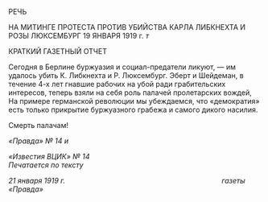 РЕЧЬ

НА МИТИНГЕ ПРОТЕСТА ПРОТИВ УБИЙСТВА КАРЛА ЛИБКНЕХТА И РОЗЫ ЛЮКСЕМБУРГ 19 ЯНВАРЯ 1919 г. _т_

КРАТКИЙ ГАЗЕТНЫЙ ОТЧЕТ

Сегодня в Берлине буржуазия и социал-предатели ликуют, — им удалось убить К. Либкнехта и Р. Люксембург. Эберт и Шейдеман, в течение 4-х лет гнавшие рабочих на убой ради грабительских интересов, теперь взяли на себя роль палачей пролетарских вождей, На примере германской революции мы убеждаемся, что «демократия» есть только прикрытие буржуазного грабежа и самого дикого насилия.

Смерть палачам!

_«Правда» № 14 и_

_«Известия ВЦИК» № 14                                                                   Печатается по тексту_

_21 января 1919 г.                                                                               газеты «Правда»_